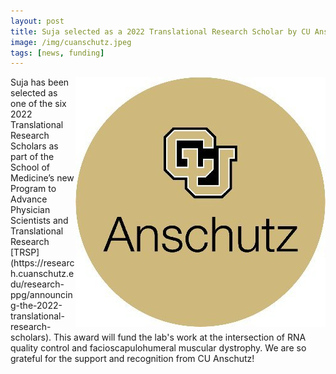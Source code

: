 ```yaml
---
layout: post  
title: Suja selected as a 2022 Translational Research Scholar by CU Anschutz SOM
image: /img/cuanschutz.jpeg
tags: [news, funding]  
---
```


<img align="right" src="/img/cuanschutz.jpeg" style="width:400px !important;height:400px !important;" />
Suja has been selected as one of the six 2022 Translational Research Scholars as part of the School of Medicine’s new Program to Advance Physician Scientists and Translational Research [TRSP](https://research.cuanschutz.edu/research-ppg/announcing-the-2022-translational-research-scholars). This award will fund the lab's work at the intersection of RNA quality control and facioscapulohumeral muscular dystrophy. We are so grateful for the support and recognition from CU Anschutz! <br>
<br>
